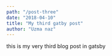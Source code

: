 ```yaml
---
path: "/post-three"
date: "2018-04-10"
title: "My third gatby post"
author: "Uzma naz"
---
```


this is my very third blog post in gatsby